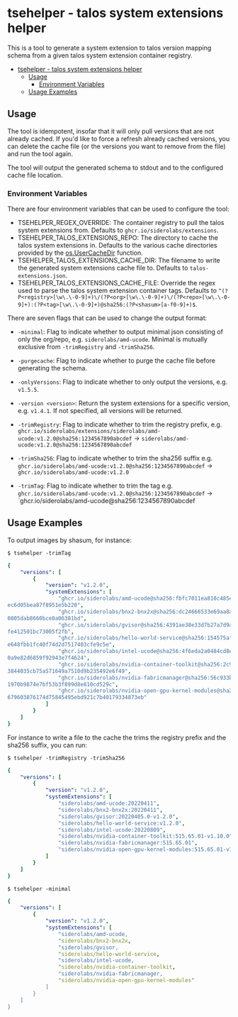 # tsehelper - talos system extensions helper

This is a tool to generate a system extension to talos version mapping schema from a given talos system extension container registry.

- [tsehelper - talos system extensions helper](#tsehelper---talos-system-extensions-helper)
  - [Usage](#usage)
    - [Environment Variables](#environment-variables)
  - [Usage Examples](#usage-examples)

## Usage

The tool is idempotent, insofar that it will only pull versions that are not already cached. If you'd like to force a refresh already cached versions, you can delete the cache file (or the versions you want to remove from the file) and run the tool again.

The tool will output the generated schema to stdout and to the configured cache file location.

### Environment Variables

There are four environment variables that can be used to configure the tool:

- TSEHELPER_REGEX_OVERRIDE: The container registry to pull the talos system extensions from. Defaults to `ghcr.io/siderolabs/extensions`.
- TSEHELPER_TALOS_EXTENSIONS_REPO: The directory to cache the talos system extensions in. Defaults to the various cache directories provided by the [os.UserCacheDir](https://pkg.go.dev/os#UserCacheDir) function.
- TSEHELPER_TALOS_EXTENSIONS_CACHE_DIR: The filename to write the generated system extensions cache file to. Defaults to `talos-extensions.json`.
- TSEHELPER_TALOS_EXTENSIONS_CACHE_FILE: Override the regex used to parse the talos system extension container tags. Defaults to `^(?P<registry>[\w\.\-0-9]+)\/(?P<org>[\w\.\-0-9]+)\/(?P<repo>[\w\.\-0-9]+):(?P<tag>[\w\.\-0-9]+)@sha256:(?P<shasum>[a-f0-9]+)$`.

There are seven flags that can be used to change the output format:

- `-minimal`: Flag to indicate whether to output minimal json consisting of only the org/repo, e.g. `siderolabs/amd-ucode`. Minimal is mutually exclusive from `-trimRegistry` and `-trimSha256`.

- `-purgecache`: Flag to indicate whether to purge the cache file before generating the schema.

- `-onlyVersions`: Flag to indicate whether to only output the versions, e.g. `v1.5.5`.
- `-version <version>`: Return the system extensions for a specific version, e.g. `v1.4.1`. If not specified, all versions will be returned.

- `-trimRegistry`: Flag to indicate whether to trim the registry prefix, e.g. `ghcr.io/siderolabs/extensions/siderolabs/amd-ucode:v1.2.0@sha256:1234567890abcdef` -> `siderolabs/amd-ucode:v1.2.0@sha256:1234567890abcdef`
- `-trimSha256`: Flag to indicate whether to trim the sha256 suffix e.g. `ghcr.io/siderolabs/amd-ucode:v1.2.0@sha256:1234567890abcdef` -> `ghcr.io/siderolabs/amd-ucode:v1.2.0`
- `-trimTag`: Flag to indicate whether to trim the tag e.g. `ghcr.io/siderolabs/amd-ucode:v1.2.0@sha256:1234567890abcdef` -> `ghcr.io/siderolabs/amd-ucode@sha256:1234567890abcdef

## Usage Examples

To output images by shasum, for instance:

`$ tsehelper -trimTag`

```yaml
{
    "versions": [
        {
            "version": "v1.2.0",
            "systemExtensions": [
                "ghcr.io/siderolabs/amd-ucode@sha256:fbfc7011ea810c485e1351ec585f43dfd2f509d246
ec6d05bea87f8951e5b220",
                "ghcr.io/siderolabs/bnx2-bnx2x@sha256:dc24666533e69aa8a245c8f1920340ef78edae50c
0805dab8660bce0a06381bd",
                "ghcr.io/siderolabs/gvisor@sha256:4391ae38e33d7b27a7d9a28fc120ac03a7f8de53a953c
fe412501bc73005f2fb",
                "ghcr.io/siderolabs/hello-world-service@sha256:154575af40453064e7a89d3ddee3c084
e648fbb1fc40f74d2d7517403cfe9c5e",
                "ghcr.io/siderolabs/intel-ucode@sha256:4f6eda2a0484cd8ec68df37c0e3589c4e5c1970b
0a9e82d6859f92943e7f4624",
                "ghcr.io/siderolabs/nvidia-container-toolkit@sha256:2c909f41c4c6115ede86856a5af
3844035cb75a571649a7510d9b235492e6f49",
                "ghcr.io/siderolabs/nvidia-fabricmanager@sha256:56c933b1f3134ff0dc0426a756339b8
1970b9874e7bf53b3f899d8e810cd529c",
                "ghcr.io/siderolabs/nvidia-open-gpu-kernel-modules@sha256:c3f97c915759d6b569ab8
679603876174d75845495ebd921c7b40179334873eb"
            ]
        }
    ]
}
```

For instance to write a file to the cache the trims the registry prefix and the sha256 suffix, you can run:

`$ tsehelper -trimRegistry -trimSha256`

```yaml
{
    "versions": [
        {
            "version": "v1.2.0",
            "systemExtensions": [
                "siderolabs/amd-ucode:20220411",
                "siderolabs/bnx2-bnx2x:20220411",
                "siderolabs/gvisor:20220405.0-v1.2.0",
                "siderolabs/hello-world-service:v1.2.0",
                "siderolabs/intel-ucode:20220809",
                "siderolabs/nvidia-container-toolkit:515.65.01-v1.10.0",
                "siderolabs/nvidia-fabricmanager:515.65.01",
                "siderolabs/nvidia-open-gpu-kernel-modules:515.65.01-v1.2.0"
            ]
        }
    ]
}
```

`$ tsehelper -minimal`

```yaml
{
    "versions": [
        {
            "version": "v1.2.0",
            "systemExtensions": [
                "siderolabs/amd-ucode,
                "siderolabs/bnx2-bnx2x,
                "siderolabs/gvisor,
                "siderolabs/hello-world-service,
                "siderolabs/intel-ucode,
                "siderolabs/nvidia-container-toolkit,
                "siderolabs/nvidia-fabricmanager,
                "siderolabs/nvidia-open-gpu-kernel-modules"
            ]
        }
    ]
}
```
